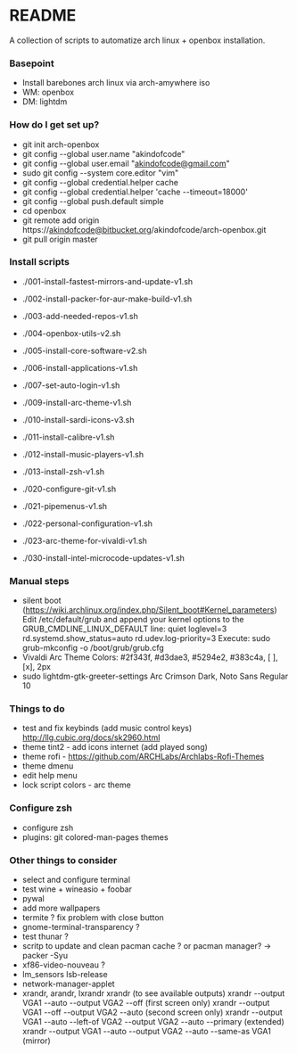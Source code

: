 # README #

A collection of scripts to automatize arch linux + openbox installation.

### Basepoint ###

* Install barebones arch linux via arch-amywhere iso
* WM: openbox
* DM: lightdm

### How do I get set up? ###

* git init arch-openbox
* git config --global user.name "akindofcode"
* git config --global user.email "akindofcode@gmail.com"
* sudo git config --system core.editor "vim"
* git config --global credential.helper cache
* git config --global credential.helper 'cache --timeout=18000'
* git config --global push.default simple
* cd openbox
* git remote add origin https://akindofcode@bitbucket.org/akindofcode/arch-openbox.git
* git pull origin master

### Install scripts ###

* ./001-install-fastest-mirrors-and-update-v1.sh
* ./002-install-packer-for-aur-make-build-v1.sh
* ./003-add-needed-repos-v1.sh
* ./004-openbox-utils-v2.sh
* ./005-install-core-software-v2.sh
* ./006-install-applications-v1.sh
* ./007-set-auto-login-v1.sh
* ./009-install-arc-theme-v1.sh
* ./010-install-sardi-icons-v3.sh
* ./011-install-calibre-v1.sh
* ./012-install-music-players-v1.sh
* ./013-install-zsh-v1.sh

* ./020-configure-git-v1.sh
* ./021-pipemenus-v1.sh
* ./022-personal-configuration-v1.sh
* ./023-arc-theme-for-vivaldi-v1.sh

* ./030-install-intel-microcode-updates-v1.sh

### Manual steps ###

* silent boot (https://wiki.archlinux.org/index.php/Silent_boot#Kernel_parameters)
Edit /etc/default/grub and append your kernel options to the GRUB_CMDLINE_LINUX_DEFAULT line:
 	quiet loglevel=3 rd.systemd.show_status=auto rd.udev.log-priority=3
Execute: sudo grub-mkconfig -o /boot/grub/grub.cfg
* Vivaldi Arc Theme
Colors: #2f343f, #d3dae3, #5294e2, #383c4a, [ ], [x], 2px
* sudo lightdm-gtk-greeter-settings
Arc Crimson Dark, Noto Sans Regular 10

### Things to do ###

* test and fix keybinds (add music control keys) http://llg.cubic.org/docs/sk2960.html
* theme tint2 - add icons internet (add played song)
* theme rofi - https://github.com/ARCHLabs/Archlabs-Rofi-Themes
* theme dmenu
* edit help menu
* lock script colors - arc theme

### Configure zsh ###
* configure zsh
* plugins: git colored-man-pages themes


### Other things to consider ###

* select and configure terminal 
* test wine + wineasio + foobar
* pywal
* add more wallpapers
* termite ? fix problem with close button
* gnome-terminal-transparency ?
* test thunar ?
* scritp to update and clean pacman cache ? or pacman manager? -> packer -Syu
* xf86-video-nouveau ?
* lm_sensors lsb-release
* network-manager-applet
* xrandr, arandr, lxrandr
xrandr (to see available outputs)
xrandr --output VGA1 --auto --output VGA2 --off (first screen only)
xrandr --output VGA1 --off --output VGA2 --auto (second screen only)
xrandr --output VGA1 --auto --left-of VGA2 --output VGA2 --auto --primary (extended)
xrandr --output VGA1 --auto --output VGA2 --auto --same-as VGA1 (mirror)
